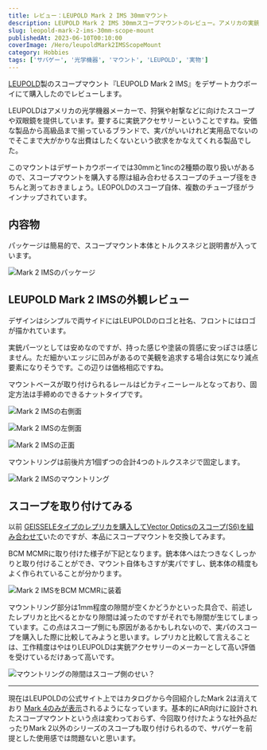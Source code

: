 ```yaml
---
title: レビュー：LEUPOLD Mark 2 IMS 30mmマウント
description: LEUPOLD Mark 2 IMS 30mmスコープマウントのレビュー。アメリカの実銃光学機器メーカーによる確実な品質と工作精度。レプリカと比較した隙間や装着感の違いを検証。
slug: leopold-mark-2-ims-30mm-scope-mount
publishedAt: 2023-06-10T00:10:00
coverImage: /Hero/leupoldMark2IMSScopeMount
category: Hobbies
tags: ['サバゲー', '光学機器', 'マウント', 'LEUPOLD', '実物']
---
```


[LEUPOLD](https://www.leupold.com/)製のスコープマウント『LEUPOLD Mark 2 IMS』をデザートカウボーイにて購入したのでレビューします。

LEUPOLDはアメリカの光学機器メーカーで、狩猟や射撃などに向けたスコープや双眼鏡を提供しています。要するに実銃アクセサリーということですね。安価な製品から高級品まで揃っているブランドで、実パがいいけれど実用品でないのでそこまで大がかりな出費はしたくないという欲求をかなえてくれる製品でした。

このマウントはデザートカウボーイでは30mmと1incの2種類の取り扱いがあるので、スコープマウントを購入する際は組み合わせるスコープのチューブ径をきちんと測っておきましょう。LEOPOLDのスコープ自体、複数のチューブ径がラインナップされています。

## 内容物

パッケージは簡易的で、スコープマウント本体とトルクスネジと説明書が入っています。

![Mark 2 IMSのパッケージ](/Hero/leupoldMark2IMSScopeMount)

## LEUPOLD Mark 2 IMSの外観レビュー

デザインはシンプルで両サイドにはLEUPOLDのロゴと社名、フロントにはロゴが描かれています。

実銃パーツとしては安めなのですが、持った感じや塗装の質感に安っぽさは感じません。ただ細かいエッジに凹みがあるので美観を追求する場合は気になり減点要素になりそうです。この辺りは価格相応ですね。

マウントベースが取り付けられるレールはピカティニーレールとなっており、固定方法は手締めのできるナットタイプです。

![Mark 2 IMSの右側面](/Review/t6qv23myoneq0nkdgibm)

![Mark 2 IMSの左側面](/Review/dzbpvwlarfxp47wxafm5)

![Mark 2 IMSの正面](/Review/hen2fytsjmyilckr7lx4)

マウントリングは前後片方1個ずつの合計4つのトルクスネジで固定します。

![Mark 2 IMSのマウントリング](/Review/rcbzza84tyapqbqxachj)

## スコープを取り付けてみる

以前 [GEISSELEタイプのレプリカを購入してVector Opticsのスコープ(S6)を組み合わせて](/post/hwz-geissele-30mm-scope-mount)いたのですが、本品にスコープマウントを交換してみます。

BCM MCMRに取り付けた様子が下記となります。銃本体へはたつきなくしっかりと取り付けることができ、マウント自体もさすが実パですし、銃本体の精度もよく作られていることが分かります。

![Mark 2 IMSをBCM MCMRに装着](/Review/cqprepnhmbwstvuahzx1)

マウントリング部分は1mm程度の隙間が空くかどうかといった具合で、前述したレプリカと比べるとかなり隙間は減ったのですがそれでも隙間が生じてしまっています。この点はスコープ側にも原因があるかもしれないので、実パのスコープを購入した際に比較してみようと思います。レプリカと比較して言えることは、工作精度はやはりLEUPOLDは実銃アクセサリーのメーカーとして高い評価を受けているだけあって高いです。

![マウントリングの隙間はスコープ側のせい？](/Review/knvvjba28n3h8uuytytm)

---

現在はLEUPOLDの公式サイト上ではカタログから今回紹介したMark 2は消えており [Mark 4のみが表示](https://www.leupold.com/mark-4-ims-30mm-20-moa-matte)されるようになっています。基本的にAR向けに設計されたスコープマウントという点は変わっておらず、今回取り付けたような社外品だったりMark 2以外のシリーズのスコープも取り付けられるので、サバゲーを前提とした使用感では問題ないと思います。
